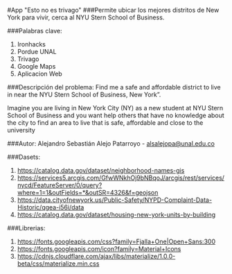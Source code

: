 #App "Esto no es trivago"
###Permite ubicar los mejores distritos de New York para vivir, cerca al NYU Stern School of Business.

###Palabras clave:
1. Ironhacks
2. Pordue UNAL
3. Trivago
4. Google Maps
5. Aplicacion Web

###Descripción del problema:
Find me a safe and affordable district to live in near the NYU Stern School of Business, New York”.

Imagine you are living in New York City (NY) as a new student at NYU Stern School of Business and you want help others that have no knowledge about the city to find an area to live that is safe, affordable and close to the university

###Autor:
Alejandro Sebastián Alejo Patarroyo - alsalejopa@unal.edu.co

###Dasets:
1. https://catalog.data.gov/dataset/neighborhood-names-gis
2. https://services5.arcgis.com/GfwWNkhOj9bNBqoJ/arcgis/rest/services/nycd/FeatureServer/0/query?where=1=1&outFields=*&outSR=4326&f=geojson
3. https://data.cityofnewyork.us/Public-Safety/NYPD-Complaint-Data-Historic/qgea-i56i/data
4. https://catalog.data.gov/dataset/housing-new-york-units-by-building


###Librerias:

1. https://fonts.googleapis.com/css?family=Fjalla+One|Open+Sans:300 
2. https://fonts.googleapis.com/icon?family=Material+Icons
3. https://cdnjs.cloudflare.com/ajax/libs/materialize/1.0.0-beta/css/materialize.min.css

